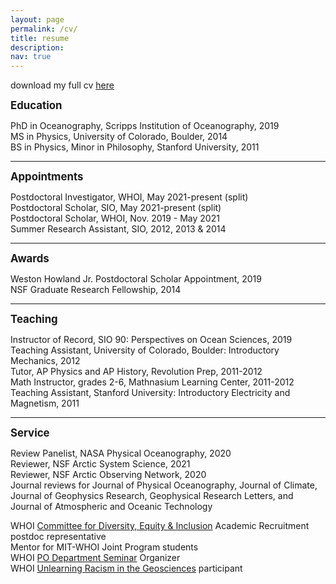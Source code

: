 ```yaml
---
layout: page
permalink: /cv/
title: resume
description:
nav: true
---
```

download my full cv <a href="http://effiefine.com/assets/pdf/ecf_cv.pdf">here</a>

<big><b>Education</b></big>

PhD in Oceanography, Scripps Institution of Oceanography, 2019 <br>
MS in Physics, University of Colorado, Boulder, 2014 <br>
BS in Physics, Minor in Philosophy, Stanford University, 2011 <br>
<hr>
<big><b>Appointments</b></big>

Postdoctoral Investigator, WHOI, May 2021-present (split)<br>
Postdoctoral Scholar, SIO, May 2021-present (split)<br>
Postdoctoral Scholar, WHOI, Nov. 2019 - May 2021<br>
Summer Research Assistant, SIO, 2012, 2013 & 2014<br>

<hr>
<big><b>Awards</b></big>

Weston Howland Jr. Postdoctoral Scholar Appointment, 2019 <br>
NSF Graduate Research Fellowship, 2014

<hr>
<big><b>Teaching</b></big>

Instructor of Record, SIO 90: Perspectives on Ocean Sciences, 2019<br>
Teaching Assistant, University of Colorado, Boulder: Introductory Mechanics, 2012<br>
Tutor, AP Physics and AP History, Revolution Prep, 2011-2012<br>
Math Instructor, grades 2-6, Mathnasium Learning Center, 2011-2012<br>
Teaching Assistant, Stanford University: Introductory Electricity and Magnetism, 2011<br>

<hr>
<big><b>Service</b></big>

Review Panelist, NASA Physical Oceanography, 2020<br>
Reviewer, NSF Arctic System Science, 2021<br>
Reviewer, NSF Arctic Observing Network, 2020<br>
Journal reviews for Journal of Physical Oceanography, Journal of Climate, Journal of Geophysics Research, Geophysical Research Letters, and Journal of Atmospheric and Oceanic Technology

WHOI <a href="https://web.whoi.edu/cdi/">Committee for Diversity, Equity & Inclusion</a> Academic Recruitment postdoc representative<br>
Mentor for MIT-WHOI Joint Program students<br>
WHOI <a href="https://www.whoi.edu/what-we-do/understand/departments-centers-labs/po/po-events/">PO Department Seminar</a> Organizer<br>
WHOI <a href="https://urgeoscience.medium.com/unlearning-racism-in-geoscience-1f40aa32216e">Unlearning Racism in the Geosciences</a> participant

